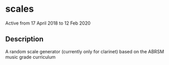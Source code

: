 # scales
Active from 17 April 2018 to 12 Feb 2020
## Description
A random scale generator (currently only for clarinet) based on the ABRSM music grade curriculum
